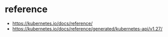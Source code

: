 # reference
* https://kubernetes.io/docs/reference/
* https://kubernetes.io/docs/reference/generated/kubernetes-api/v1.27/